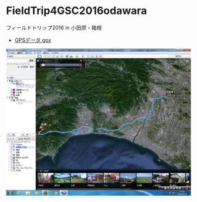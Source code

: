 # FieldTrip4GSC2016odawara
フィールドトリップ2016 in 小田原・箱根


- [GPSデータ gpx](https://github.com/gsc-aoyama/FieldTrip4GSC2016odawara/blob/master/FieldTrip2016-06-12_odawara.gpx)

![スクリーンキャプチャ](https://github.com/reminvoooo/FieldTrip4GSC2016odawara/blob/master/GPS.png?raw=true)
